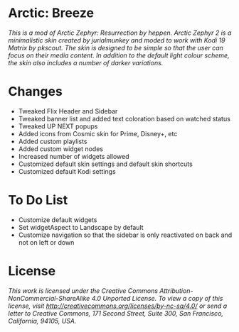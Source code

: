 # Arctic: Breeze
*This is a  mod of Arctic Zephyr: Resurrection by heppen. Arctic Zephyr 2 is a minimalistic skin created by jurialmunkey and moded to work with Kodi 19 Matrix by pkscout. The skin is designed to be simple so that the user can focus on their media content. In addition to the default light colour scheme, the skin also includes a number of darker variations.*

# Changes
- Tweaked Flix Header and Sidebar
- Tweaked banner list and added text coloration based on watched status
- Tweaked UP NEXT popups
- Added icons from Cosmic skin for Prime, Disney+, etc
- Added custom playlists 
- Added custom widget nodes
- Increased number of widgets allowed
- Customized default skin settings and default skin shortcuts
- Customized default Kodi settings

# To Do List
- Customize default widgets
- Set widgetAspect to Landscape by default
- Customize navigation so that the sidebar is only reactivated on back and not on left or down

# License

*This work is licensed under the Creative Commons Attribution-NonCommercial-ShareAlike 4.0 Unported License.
To view a copy of this license, visit http://creativecommons.org/licenses/by-nc-sa/4.0/
or send a letter to Creative Commons, 171 Second Street, Suite 300, San Francisco, California, 94105, USA.*
